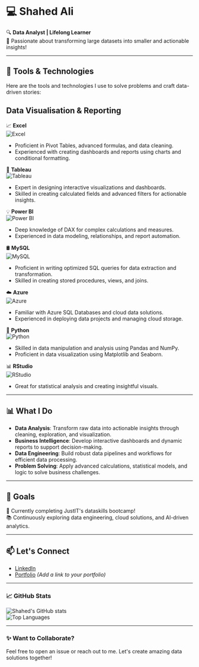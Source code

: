 
# 💻 Shahed Ali 
🔍 **Data Analyst | Lifelong Learner**  
🌟 Passionate about transforming large datasets into smaller and actionable insights!  

---

## 🧰 **Tools & Technologies**
Here are the tools and technologies I use to solve problems and craft data-driven stories:  


## Data Visualisation & Reporting
📈  **Excel**  
  ![Excel](https://img.shields.io/badge/Excel-%23339933.svg?style=for-the-badge&logo=microsoft-excel&logoColor=white)  
  - Proficient in Pivot Tables, advanced formulas, and data cleaning.  
  - Experienced with creating dashboards and reports using charts and conditional formatting.  

🎨   **Tableau**  
  ![Tableau](https://img.shields.io/badge/Tableau-%23E97627.svg?style=for-the-badge&logo=tableau&logoColor=white)  
  - Expert in designing interactive visualizations and dashboards.  
  - Skilled in creating calculated fields and advanced filters for actionable insights.  

💡  **Power BI**  
  ![Power BI](https://img.shields.io/badge/Power%20BI-%23F2C811.svg?style=for-the-badge&logo=powerbi&logoColor=black)  
  - Deep knowledge of DAX for complex calculations and measures.  
  - Experienced in data modeling, relationships, and report automation.  

🛢️  **MySQL**  
  ![MySQL](https://img.shields.io/badge/MySQL-%234479A1.svg?style=for-the-badge&logo=mysql&logoColor=white)  
  - Proficient in writing optimized SQL queries for data extraction and transformation.  
  - Skilled in creating stored procedures, views, and joins.  

☁️  **Azure**  
  ![Azure](https://img.shields.io/badge/Azure-%230072C6.svg?style=for-the-badge&logo=microsoft-azure&logoColor=white)  
  - Familiar with Azure SQL Databases and cloud data solutions.  
  - Experienced in deploying data projects and managing cloud storage.  

🐍  **Python**  
  ![Python](https://img.shields.io/badge/Python-%233776AB.svg?style=for-the-badge&logo=python&logoColor=white)  
  - Skilled in data manipulation and analysis using Pandas and NumPy.  
  - Proficient in data visualization using Matplotlib and Seaborn.

📊 **RStudio**  
![RStudio](https://img.shields.io/badge/RStudio-%2332A1A1.svg?style=for-the-badge&logo=rstudio&logoColor=white)  
- Great for statistical analysis and creating insightful visuals.

---

## 📊 What I Do  
- **Data Analysis**: Transform raw data into actionable insights through cleaning, exploration, and visualization.  
- **Business Intelligence**: Develop interactive dashboards and dynamic reports to support decision-making.  
- **Data Engineering**: Build robust data pipelines and workflows for efficient data processing.  
- **Problem Solving**: Apply advanced calculations, statistical models, and logic to solve business challenges.  

---

## 🌟 Goals  
🚀 Currently completing JustIT's dataskills bootcamp!   
📚 Continuously exploring data engineering, cloud solutions, and AI-driven analytics.  

---

## 📫 Let's Connect  
- [LinkedIn](https://www.linkedin.com/in/shahed-ali-550a3020b/)  
- [Portfolio](#) _(Add a link to your portfolio)_  

---

### 📈 GitHub Stats  
![Shahed's GitHub stats](https://github-readme-stats.vercel.app/api?username=Shahed-02&show_icons=true&theme=radical)  
![Top Languages](https://github-readme-stats.vercel.app/api/top-langs/?username=Shahed-02&layout=compact&theme=radical)  

---

### ✨ Want to Collaborate?  
Feel free to open an issue or reach out to me. Let's create amazing data solutions together!  

